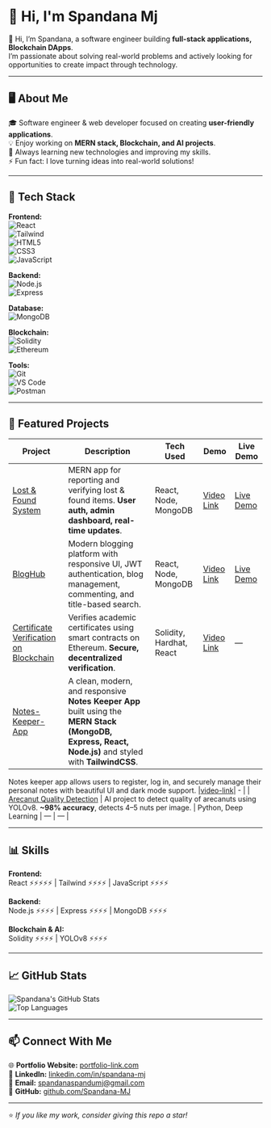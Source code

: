 # 👋 Hi, I'm Spandana Mj

👋 Hi, I’m Spandana, a software engineer building **full-stack applications, Blockchain DApps**.  
I’m passionate about solving real-world problems and actively looking for opportunities to create impact through technology.

---

## 🖥️ About Me

🎓 Software engineer & web developer focused on creating **user-friendly applications**.  
💡 Enjoy working on **MERN stack, Blockchain, and AI projects**.  
🌱 Always learning new technologies and improving my skills.  
⚡ Fun fact: I love turning ideas into real-world solutions!

---

## 🚀 Tech Stack

**Frontend:**  
![React](https://img.shields.io/badge/React-61DAFB?logo=react&logoColor=white)  
![Tailwind](https://img.shields.io/badge/Tailwind-38B2AC?logo=tailwind-css&logoColor=white)  
![HTML5](https://img.shields.io/badge/HTML5-E34F26?logo=html5&logoColor=white)  
![CSS3](https://img.shields.io/badge/CSS3-1572B6?logo=css3&logoColor=white)  
![JavaScript](https://img.shields.io/badge/JavaScript-F7DF1E?logo=javascript&logoColor=black)   

**Backend:**  
![Node.js](https://img.shields.io/badge/Node.js-339933?logo=node.js&logoColor=white)  
![Express](https://img.shields.io/badge/Express-000000?logo=express&logoColor=white)  

**Database:**  
![MongoDB](https://img.shields.io/badge/MongoDB-47A248?logo=mongodb&logoColor=white)  

**Blockchain:**  
![Solidity](https://img.shields.io/badge/Solidity-363636?logo=solidity&logoColor=white)  
![Ethereum](https://img.shields.io/badge/Ethereum-627EEA?logo=ethereum&logoColor=white)  

**Tools:**  
![Git](https://img.shields.io/badge/Git-F05032?logo=git&logoColor=white)  
![VS Code](https://img.shields.io/badge/VS%20Code-007ACC?logo=visual-studio-code&logoColor=white)  
![Postman](https://img.shields.io/badge/Postman-FF6C37?logo=postman&logoColor=white)  

---

## 🌟 Featured Projects

| Project | Description | Tech Used | Demo | Live Demo |
|----------|-------------|-----------|-------|------------|
| [Lost & Found System](https://github.com/Spandana-MJ/lost-found) | MERN app for reporting and verifying lost & found items. **User auth, admin dashboard, real-time updates**. | React, Node, MongoDB | [Video Link](https://drive.google.com/file/d/1ywxdusUf0LhL1RfEeBKUj-UMS70JCM5-/preview) | [Live Demo](https://lost-found-gilt.vercel.app/) |
| [BlogHub](https://github.com/Spandana-MJ/bloghub) | Modern blogging platform with responsive UI, JWT authentication, blog management, commenting, and title-based search. | React, Node, MongoDB | [Video Link](https://drive.google.com/file/d/1_j7tahV4mfY6XK27yaB2fUy_ebk8aeGz/preview) | [Live Demo](https://bloghub-eight-alpha.vercel.app/) |
| [Certificate Verification on Blockchain](https://github.com/Spandana-MJ/CertVerify) | Verifies academic certificates using smart contracts on Ethereum. **Secure, decentralized verification**. | Solidity, Hardhat, React | [Video Link](https://drive.google.com/file/d/1s7z06F7njh0jSnfZPbr77zOytIaAHj0p/preview) | — |
| [Notes-Keeper-App](https://github.com/Spandana-MJ/Notes-Keeper-App) |A clean, modern, and responsive **Notes Keeper App** built using the **MERN Stack (MongoDB, Express, React, Node.js)** and styled with **TailwindCSS**.  
Notes keeper app allows users to register, log in, and securely manage their personal notes with beautiful UI and dark mode support.
|[video-link](https://drive.google.com/file/d/1RRT5-TiXeMfWXdaQB_FnySzpp4OrhAad/preview)| - | 
| [Arecanut Quality Detection](#) | AI project to detect quality of arecanuts using YOLOv8. **~98% accuracy**, detects 4–5 nuts per image. | Python, Deep Learning | — | — |


---

## 📊 Skills

**Frontend:**  
React ⚡⚡⚡⚡⚡ | Tailwind ⚡⚡⚡⚡ | JavaScript ⚡⚡⚡⚡  

**Backend:**  
Node.js ⚡⚡⚡⚡ | Express ⚡⚡⚡⚡ | MongoDB ⚡⚡⚡⚡  

**Blockchain & AI:**  
Solidity ⚡⚡⚡⚡ | YOLOv8 ⚡⚡⚡⚡   


---

## 📈 GitHub Stats

![Spandana's GitHub Stats](https://github-readme-stats.vercel.app/api?username=Spandana-MJ&show_icons=true&theme=radical)  
![Top Languages](https://github-readme-stats.vercel.app/api/top-langs/?username=Spandana-MJ&layout=compact)

---

## 📫 Connect With Me

🌐 **Portfolio Website:** [portfolio-link.com](https://my-portfolio-alpha-one-48.vercel.app)  
💼 **LinkedIn:** [linkedin.com/in/spandana-mj](https://linkedin.com/in/Spandana-MJ)  
📧 **Email:** spandanaspandumj@gmail.com  
🐙 **GitHub:** [github.com/Spandana-MJ](https://github.com/Spandana-MJ)

---

⭐ *If you like my work, consider giving this repo a star!*  

